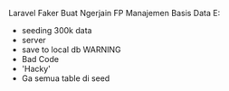 Laravel Faker Buat Ngerjain FP Manajemen Basis Data E:
* seeding 300k data
* server
* save to local db
WARNING
* Bad Code
* 'Hacky'
* Ga semua table di seed
